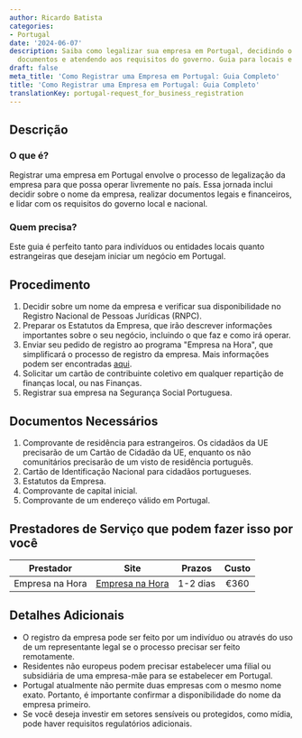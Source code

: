 ```yaml
---
author: Ricardo Batista
categories:
- Portugal
date: '2024-06-07'
description: Saiba como legalizar sua empresa em Portugal, decidindo o nome, preparando
  documentos e atendendo aos requisitos do governo. Guia para locais e estrangeiros.
draft: false
meta_title: 'Como Registrar uma Empresa em Portugal: Guia Completo'
title: 'Como Registrar uma Empresa em Portugal: Guia Completo'
translationKey: portugal-request_for_business_registration
---
```



## Descrição
### O que é?
Registrar uma empresa em Portugal envolve o processo de legalização da empresa para que possa operar livremente no país. Essa jornada inclui decidir sobre o nome da empresa, realizar documentos legais e financeiros, e lidar com os requisitos do governo local e nacional.
### Quem precisa?
Este guia é perfeito tanto para indivíduos ou entidades locais quanto estrangeiras que desejam iniciar um negócio em Portugal.

## Procedimento
1. Decidir sobre um nome da empresa e verificar sua disponibilidade no Registro Nacional de Pessoas Jurídicas (RNPC).
2. Preparar os Estatutos da Empresa, que irão descrever informações importantes sobre o seu negócio, incluindo o que faz e como irá operar.
3. Enviar seu pedido de registro ao programa "Empresa na Hora", que simplificará o processo de registro da empresa. Mais informações podem ser encontradas [aqui](https://justica.gov.pt/Servicos/Empresa-na-Hora).
4. Solicitar um cartão de contribuinte coletivo em qualquer repartição de finanças local, ou nas Finanças.
5. Registrar sua empresa na Segurança Social Portuguesa.

## Documentos Necessários
1. Comprovante de residência para estrangeiros. Os cidadãos da UE precisarão de um Cartão de Cidadão da UE, enquanto os não comunitários precisarão de um visto de residência português.
2. Cartão de Identificação Nacional para cidadãos portugueses.
3. Estatutos da Empresa.
4. Comprovante de capital inicial.
5. Comprovante de um endereço válido em Portugal.

## Prestadores de Serviço que podem fazer isso por você

| Prestador       |     Site        |     Prazos       |       Custo      |
| --------------- | --------------- |  :-------------: | :-------------: |
| Empresa na Hora  |  [Empresa na Hora](https://justica.gov.pt/Servicos/Empresa-na-Hora)       |      1-2 dias      |        €360      |

## Detalhes Adicionais
- O registro da empresa pode ser feito por um indivíduo ou através do uso de um representante legal se o processo precisar ser feito remotamente.
- Residentes não europeus podem precisar estabelecer uma filial ou subsidiária de uma empresa-mãe para se estabelecer em Portugal.
- Portugal atualmente não permite duas empresas com o mesmo nome exato. Portanto, é importante confirmar a disponibilidade do nome da empresa primeiro.
- Se você deseja investir em setores sensíveis ou protegidos, como mídia, pode haver requisitos regulatórios adicionais.